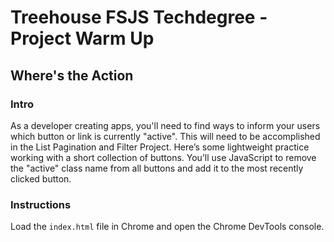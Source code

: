 
# Treehouse FSJS Techdegree - Project Warm Up

## Where's the Action

### Intro

As a developer creating apps, you'll need to find ways to inform your users which button or link is currently "active".  This will need to be accomplished in the List Pagination and Filter Project.  Here’s some lightweight practice working with a short collection of buttons.  You’ll use JavaScript to remove the "active" class name from all buttons and add it to the most recently clicked button.

### Instructions

 Load the `index.html` file in Chrome and open the Chrome DevTools console.